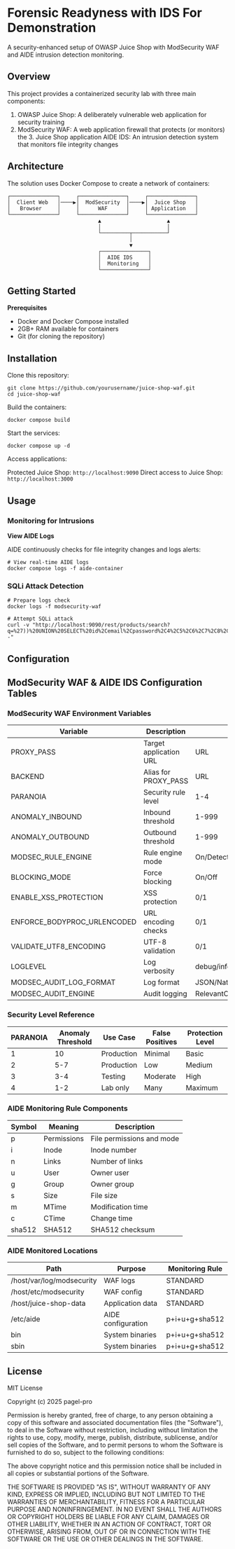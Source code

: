 # Forensic Readyness with IDS For Demonstration

A security-enhanced setup of OWASP Juice Shop with ModSecurity WAF and AIDE intrusion detection monitoring.

## Overview
This project provides a containerized security lab with three main components:

1. OWASP Juice Shop: A deliberately vulnerable web application for security training
2. ModSecurity WAF: A web application firewall that protects (or monitors) the 3. Juice Shop application
AIDE IDS: An intrusion detection system that monitors file integrity changes

## Architecture
The solution uses Docker Compose to create a network of containers:

```
┌───────────────┐     ┌───────────────┐     ┌───────────────┐
│  Client Web   │────▶│  ModSecurity  │────▶│  Juice Shop   │
│   Browser     │     │      WAF      │     │ Application   │
└───────────────┘     └───────────────┘     └───────────────┘
                             ▲                     ▲
                             │                     │
                             └─────────┬───────────┘
                                       │
                                       ▼
                             ┌───────────────┐
                             │  AIDE IDS     │
                             │  Monitoring   │
                             └───────────────┘
```

## Getting Started

**Prerequisites**

* Docker and Docker Compose installed
* 2GB+ RAM available for containers
* Git (for cloning the repository)

## Installation

Clone this repository:

```
git clone https://github.com/yourusername/juice-shop-waf.git
cd juice-shop-waf
```

Build the containers:

```
docker compose build
```

Start the services:

```
docker compose up -d
```

Access applications:

Protected Juice Shop: `http://localhost:9090`
Direct access to Juice Shop: `http://localhost:3000`

## Usage

### Monitoring for Intrusions

**View AIDE Logs**

AIDE continuously checks for file integrity changes and logs alerts:

```
# View real-time AIDE logs
docker compose logs -f aide-container
```

### SQLi Attack Detection

```
# Prepare logs check
docker logs -f modsecurity-waf

# Attempt SQLi attack
curl -v "http://localhost:9090/rest/products/search?q=%27))%20UNION%20SELECT%20id%2Cemail%2Cpassword%2C4%2C5%2C6%2C7%2C8%2C9%20from%20users%20--"

```


## Configuration

## ModSecurity WAF & AIDE IDS Configuration Tables

### ModSecurity WAF Environment Variables

| Variable | Description | Options | Example |
|----------|-------------|---------|---------|
| PROXY_PASS | Target application URL | URL | http://juice-shop:3000 |
| BACKEND | Alias for PROXY_PASS | URL | http://juice-shop:3000 |
| PARANOIA | Security rule level | 1-4 | 2 |
| ANOMALY_INBOUND | Inbound threshold | 1-999 | 5 |
| ANOMALY_OUTBOUND | Outbound threshold | 1-999 | 4 |
| MODSEC_RULE_ENGINE | Rule engine mode | On/DetectionOnly/Off | DetectionOnly |
| BLOCKING_MODE | Force blocking | On/Off | Off |
| ENABLE_XSS_PROTECTION | XSS protection | 0/1 | 1 |
| ENFORCE_BODYPROC_URLENCODED | URL encoding checks | 0/1 | 1 |
| VALIDATE_UTF8_ENCODING | UTF-8 validation | 0/1 | 1 |
| LOGLEVEL | Log verbosity | debug/info/notice/warn/error | debug |
| MODSEC_AUDIT_LOG_FORMAT | Log format | JSON/Native | JSON |
| MODSEC_AUDIT_ENGINE | Audit logging | RelevantOnly/On/Off | RelevantOnly |

### Security Level Reference

| PARANOIA | Anomaly Threshold | Use Case | False Positives | Protection Level |
|----------|-------------------|----------|----------------|-----------------|
| 1 | 10 | Production | Minimal | Basic |
| 2 | 5-7 | Production | Low | Medium |
| 3 | 3-4 | Testing | Moderate | High |
| 4 | 1-2 | Lab only | Many | Maximum |

### AIDE Monitoring Rule Components

| Symbol | Meaning | Description |
|--------|---------|-------------|
| p | Permissions | File permissions and mode |
| i | Inode | Inode number |
| n | Links | Number of links |
| u | User | Owner user |
| g | Group | Owner group |
| s | Size | File size |
| m | MTime | Modification time |
| c | CTime | Change time |
| sha512 | SHA512 | SHA512 checksum |

### AIDE Monitored Locations

| Path | Purpose | Monitoring Rule |
|------|---------|----------------|
| /host/var/log/modsecurity | WAF logs | STANDARD |
| /host/etc/modsecurity | WAF config | STANDARD |
| /host/juice-shop-data | Application data | STANDARD |
| /etc/aide | AIDE configuration | p+i+u+g+sha512 |
| bin | System binaries | p+i+u+g+sha512 |
| sbin | System binaries | p+i+u+g+sha512 |



## License

MIT License

Copyright (c) 2025 pagel-pro

Permission is hereby granted, free of charge, to any person obtaining a copy
of this software and associated documentation files (the "Software"), to deal
in the Software without restriction, including without limitation the rights
to use, copy, modify, merge, publish, distribute, sublicense, and/or sell
copies of the Software, and to permit persons to whom the Software is
furnished to do so, subject to the following conditions:

The above copyright notice and this permission notice shall be included in all
copies or substantial portions of the Software.

THE SOFTWARE IS PROVIDED "AS IS", WITHOUT WARRANTY OF ANY KIND, EXPRESS OR
IMPLIED, INCLUDING BUT NOT LIMITED TO THE WARRANTIES OF MERCHANTABILITY,
FITNESS FOR A PARTICULAR PURPOSE AND NONINFRINGEMENT. IN NO EVENT SHALL THE
AUTHORS OR COPYRIGHT HOLDERS BE LIABLE FOR ANY CLAIM, DAMAGES OR OTHER
LIABILITY, WHETHER IN AN ACTION OF CONTRACT, TORT OR OTHERWISE, ARISING FROM,
OUT OF OR IN CONNECTION WITH THE SOFTWARE OR THE USE OR OTHER DEALINGS IN THE
SOFTWARE.
